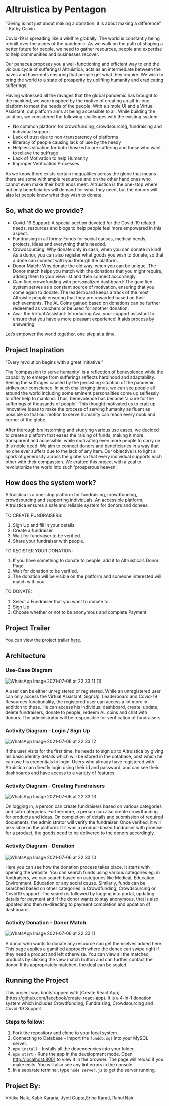 # Altruistica by Pentagon 
“Giving is not just about making a donation, it is about making a difference” – Kathy Calvin

Covid-19 is spreading like a wildfire globally. The world is constantly being rebuilt over the ashes of the pandemic. As we walk on the path of shaping a better future for people, we need to gather resources, people and expertise to help communities and businesses recover.

Our panacea proposes you a well-functioning and efficient way to end the vicious cycle of sufferings! Altruistica, acts as an intermediate between the haves and have-nots ensuring that people get what they require. We wish to bring the world to a state of prosperity by uplifting humanity and eradicating sufferings. 

Having witnessed all the ravages that the global pandemic has brought to the mankind, we were inspired by the motive of creating an all-in-one platform to meet the needs of the people. With a simple UI and a Virtual Assistant, out platform aims at being accessible to all. While building the solution, we considered the following challenges with the existing system:
-	No common platform for crowdfunding, crowdsourcing, fundraising and individual support
-	Lack of trust due to non-transparency of platforms
-	Illiteracy of people causing lack of use by the needy
-	Helpless situation for both those who are suffering and those who want to relieve the suffrage
-	Lack of Motivation to help Humanity
-	Improper Verification Processes

As we know there exists certain inequalities across the globe that means there are some with ample resources and on the other hand ones who cannot even make their both ends meet. Altruistica is the one-stop where not only beneficiaries will demand for what they need, but the donors will also let people know what they wish to donate. 

## So, what do we provide?
<ul>
<li>Covid-19 Support: A special section devoted for the Covid-19 related needs, resources and blogs to help people feel more empowered in this aspect.</li>
<li>Fundraising in all forms: Funds for social causes, medical needs, projects, ideas and everything that’s needed.</li>
<li>Crowdsourcing: Why donate only in cash, when you can donate in kind! As a donor, you can also register what goods you wish to donate, so that a done can connect with you through the platform.</li>
<li>Donor Match: Why donate the old way, when you can be unique. The Donor match helps you match with the donations that you might require, adding them to your view list and then connect accordingly.</li>
<li>Gamified crowdfunding with personalized dashboard: The gamified system serves as a constant source of motivation, ensuring that you come again to donate. The leaderboard keeps a track of the most Altruistic people ensuring that they are rewarded based on their achievements. The AL Coins gained based on donations can be further redeemed as vouchers or be used for another donation.</li>
<li>Ava- the Virtual Assistant: Introducing Ava, your support assistant to ensure that you have a more pleasant experience! It aids process by answering.</li>
  
</ul>
Let’s empower the world together, one step at a time.

## Project Inspiration
“Every revolution begins with a great initiative.”  

The 'compassion to serve humanity' is a reflection of benevolence while the capability to emerge from sufferings reflects hardihood and adaptability. Seeing the suffrages caused by the persisting situation of the pandemic strikes our conscience. In such challenging times, we can see people all around the world including some eminent personalities come up selflessly to offer help to mankind. Thus, benevolence has become 'a cure for the sufferings of thousands of people'. This thought motivated us to craft up innovative ideas to make the process of serving humanity as fluent as possible so that our motion to serve humanity can reach every nook and corner of the globe.

After thorough brainstorming and studying various use cases, we decided to create a platform that eases the raising of funds, making it more transparent and accessible, while motivating even more people to carry on this noble deed. We aim to connect donors and beneficiaries in a way that no one ever suffers due to the lack of any item. Our objective is to light a spark of generosity across the globe so that every individual supports each other with their compassion. We crafted this project with a zeal to revolutionize the world into such 'prosperous heaven'.

## How does the system work?
Altruistica is a one-stop platform for fundraising, crowdfunding, crowdsourcing and supporting individuals. An accessible platform, Altruistica ensures a safe and reliable system for donors and donees.

TO CREATE FUNDRAISERS:
1)	Sign Up and fill in your details.
2)	Create a fundraiser.
3)	Wait for fundraiser to be verified.
4)	Share your fundraiser with people.

TO REGISTER YOUR DONATION:
1)	If you have something to donate to people, add it to Altruistica’s Donor Page.
2)	Wait for donation to be verified.
3)	The donation will be visible on the platform and someone interested will match with you.

TO DONATE:
1)	Select a Fundraiser that you want to donate to.
2)	Sign Up
3)	Choose whether or not to be anonymous and complete Payment

## Project Trailer
You can view the project trailer <a href="https://drive.google.com/file/d/1Gy6IQiHtX2nzlCoekT2UY5Z9yAG2EnXm/view?usp=sharing">here</a>.


## Architecture

### Use-Case Diagram
![WhatsApp Image 2021-07-06 at 22 33 11 (1)](https://user-images.githubusercontent.com/37243156/124660584-06902b80-dec4-11eb-85b2-34b666155aa2.jpeg)

A user can be either unregistered or registered. While an unregistered user can only access the Virtual Assistant, SignUp, Leaderboard and Covid-19 Resources functionality, the registered user can access a lot more in addition to these. He can access his individual dashboard, create, update, delete fundraisers, donate to people, redeem AL coins and chat with donors. The administrator will be responsible for verification of fundraisers.

### Activity Diagram - Login / Sign Up
![WhatsApp Image 2021-07-06 at 22 33 12](https://user-images.githubusercontent.com/37243156/124660994-8ddd9f00-dec4-11eb-9088-047d4aa82d6c.jpeg)

If the user visits for the first time, he needs to sign up to Altruistica by giving his basic identity details which will be stored in the database, post which he can use his credentials to login. Users who already have registered with Atruistica can directly login using their id and password, and can see their dashboards and have access to a variety of features.

### Activity Diagram - Creating Fundraisers
![WhatsApp Image 2021-07-06 at 22 33 13](https://user-images.githubusercontent.com/37243156/124660719-34757000-dec4-11eb-95cc-409cd9cc8c96.jpeg)

On logging in, a person can create fundraisers based on various categories and sub-categories. Furthermore, a person can also create crowdfunding for products and ideas. On completion of details and submission of required documents, the administrator will verify the fundraiser. Once verified, it will be visible on the platform. If it was a product-based fundraiser with promise for a product, the goods need to be delivered to the donors accordingly.

### Activity Diagram - Donation
![WhatsApp Image 2021-07-06 at 22 33 10](https://user-images.githubusercontent.com/37243156/124660753-3fc89b80-dec4-11eb-9fb1-c45910badb70.jpeg)

Here you can see how the donation process takes place. It starts with opening the website. You can search funds using various categories eg: in fundraisers, we can search based on categories like Medical, Education, Environment, Education or any social cause. Similarly, funds can be searched based on other categories in Crowdfunding, Crowdsourcing or Covid19 support. The search is followed by logging into portal, updating details for payment and if the donor wants to stay anonymous, that is also updated and then re-directing to payment completion and updation of dashboard. 

### Activity Donation - Donor Match
![WhatsApp Image 2021-07-06 at 22 33 11](https://user-images.githubusercontent.com/37243156/124660744-3b9c7e00-dec4-11eb-809f-2d051e8fa542.jpeg)

A donor who wants to donate any resource can get themselves added here. This page applies a gamified approach where the donee can swipe right if they need a product and left otherwise. You can view all the matched products by clicking the view match button and can further contact the donor. If its appropriately matched, the deal can be sealed.


## Running the Project
This project was bootstrapped with [Create React App] (https://github.com/facebook/create-react-app). It is a 4-in-1 donation system which includes Crowdfunding, Fundraising, Crowdsourcing and Covid-19 Support. 

### Steps to follow:

1. Fork the repository and clone to your local system
2. Connecting to Database - Import the `funddb.sql` into your MySQL server.
3. `npm install` - Installs all the dependencies into your folder.
4. `npm start` - Runs the app in the development mode. Open [http://localhost:8001](http://localhost:8001) to view it in the browser. The page will reload if you make edits. You will also see any lint errors in the console.
5. In a separate terminal, type `node server.js` to get the server running. 

## Project By:
Vritika Naik, Kabir Kararia, Jyoti Gupta,Erina Karati, Rahul Nair
